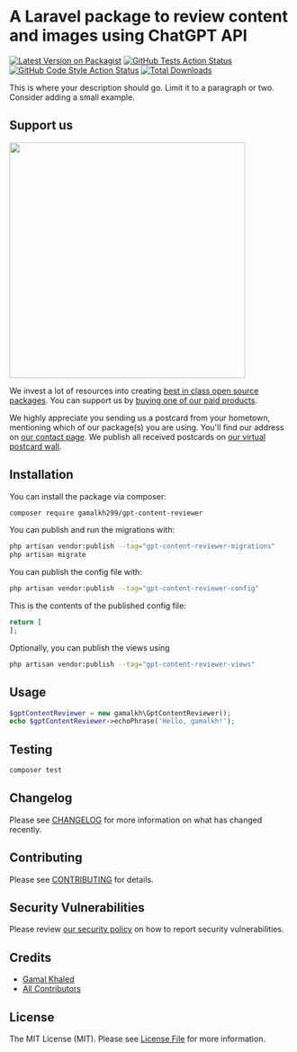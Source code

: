 # A Laravel package to review content and images using ChatGPT API

[![Latest Version on Packagist](https://img.shields.io/packagist/v/gamalkh299/gpt-content-reviewer.svg?style=flat-square)](https://packagist.org/packages/gamalkh299/gpt-content-reviewer)
[![GitHub Tests Action Status](https://img.shields.io/github/actions/workflow/status/gamalkh299/gpt-content-reviewer/run-tests.yml?branch=main&label=tests&style=flat-square)](https://github.com/gamalkh299/gpt-content-reviewer/actions?query=workflow%3Arun-tests+branch%3Amain)
[![GitHub Code Style Action Status](https://img.shields.io/github/actions/workflow/status/gamalkh299/gpt-content-reviewer/fix-php-code-style-issues.yml?branch=main&label=code%20style&style=flat-square)](https://github.com/gamalkh299/gpt-content-reviewer/actions?query=workflow%3A"Fix+PHP+code+style+issues"+branch%3Amain)
[![Total Downloads](https://img.shields.io/packagist/dt/gamalkh299/gpt-content-reviewer.svg?style=flat-square)](https://packagist.org/packages/gamalkh299/gpt-content-reviewer)

This is where your description should go. Limit it to a paragraph or two. Consider adding a small example.

## Support us

[<img src="https://github-ads.s3.eu-central-1.amazonaws.com/gpt-content-reviewer.jpg?t=1" width="419px" />](https://spatie.be/github-ad-click/gpt-content-reviewer)

We invest a lot of resources into creating [best in class open source packages](https://spatie.be/open-source). You can support us by [buying one of our paid products](https://spatie.be/open-source/support-us).

We highly appreciate you sending us a postcard from your hometown, mentioning which of our package(s) you are using. You'll find our address on [our contact page](https://spatie.be/about-us). We publish all received postcards on [our virtual postcard wall](https://spatie.be/open-source/postcards).

## Installation

You can install the package via composer:

```bash
composer require gamalkh299/gpt-content-reviewer
```

You can publish and run the migrations with:

```bash
php artisan vendor:publish --tag="gpt-content-reviewer-migrations"
php artisan migrate
```

You can publish the config file with:

```bash
php artisan vendor:publish --tag="gpt-content-reviewer-config"
```

This is the contents of the published config file:

```php
return [
];
```

Optionally, you can publish the views using

```bash
php artisan vendor:publish --tag="gpt-content-reviewer-views"
```

## Usage

```php
$gptContentReviewer = new gamalkh\GptContentReviewer();
echo $gptContentReviewer->echoPhrase('Hello, gamalkh!');
```

## Testing

```bash
composer test
```

## Changelog

Please see [CHANGELOG](CHANGELOG.md) for more information on what has changed recently.

## Contributing

Please see [CONTRIBUTING](CONTRIBUTING.md) for details.

## Security Vulnerabilities

Please review [our security policy](../../security/policy) on how to report security vulnerabilities.

## Credits

- [Gamal Khaled](https://github.com/gamalkh299)
- [All Contributors](../../contributors)

## License

The MIT License (MIT). Please see [License File](LICENSE.md) for more information.
